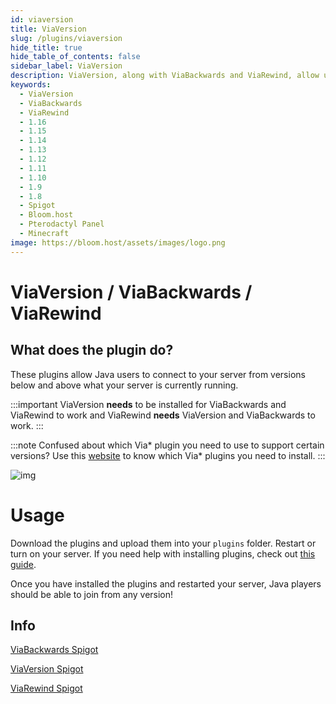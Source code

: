 ```yaml
---
id: viaversion
title: ViaVersion
slug: /plugins/viaversion
hide_title: true
hide_table_of_contents: false
sidebar_label: ViaVersion
description: ViaVersion, along with ViaBackwards and ViaRewind, allow users using different versions than your server version to connect and play.
keywords:
  - ViaVersion
  - ViaBackwards
  - ViaRewind
  - 1.16
  - 1.15
  - 1.14
  - 1.13
  - 1.12
  - 1.11
  - 1.10
  - 1.9
  - 1.8
  - Spigot
  - Bloom.host
  - Pterodactyl Panel
  - Minecraft
image: https://bloom.host/assets/images/logo.png
---
```

# **ViaVersion / ViaBackwards / ViaRewind**

## What does the plugin do?
These plugins allow Java users to connect to your server from versions below and above what your server is currently running.  

:::important
ViaVersion **needs** to be installed for ViaBackwards and ViaRewind to work and ViaRewind **needs** ViaVersion and ViaBackwards to work.
:::

:::note
Confused about which Via* plugin you need to use to support certain versions? Use this [website](https://jo0001.github.io/ViaSetup/?lang=en) to know which Via* plugins you need to install.
:::

<div class="text--center"><img src={require('../static/imgs/plugins_and_modifications/plugins/viaversion/1.png').default} alt="img"/></div>

# Usage
Download the plugins and upload them into your `plugins` folder. Restart or turn on your server. If you need help with installing plugins, check out [this guide](https://docs.bloom.host/bukkit-plugins).  

Once you have installed the plugins and restarted your server, Java players should be able to join from any version!  

## Info

[ViaBackwards Spigot](https://www.spigotmc.org/resources/viabackwards.27448/)  

[ViaVersion Spigot](https://www.spigotmc.org/resources/viaversion.19254/)  

[ViaRewind Spigot](https://www.spigotmc.org/resources/viarewind.52109/)
